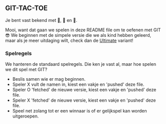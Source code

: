 ## GIT-TAC-TOE
Je bent vast bekend met 🧈, 🧀 en 🥚.

Mooi, want dat gaan we spelen in deze README file om te oefenen met GIT 😎 We beginnen met de simpele versie die we als kind hebben geleerd, maar als je meer uitdaging wilt, check dan de [Ultimate](https://en.wikipedia.org/wiki/Ultimate_tic-tac-toe) variant!

### Spelregels
We hanteren de standaard spelregels. Die ken je vast al, maar hoe spelen we dit spel met GIT?
- Beslis samen wie er mag beginnen. 
- Speler X vult de namen in, kiest een vakje en 'pushed' deze file.
- Speler O 'fetched' de nieuwe versie, kiest een vakje en 'pushed' deze file.
- Speler X 'fetched' de nieuwe versie, kiest een vakje en 'pushed' deze file.
- Speel net zolang tot er een winnaar is of er gelijkspel kan worden uitgeroepen.
